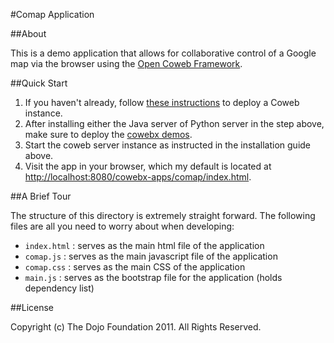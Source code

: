 #Comap Application

##About

This is a demo application that allows for collaborative control of a Google map via the browser using the [Open Coweb Framework](http://opencoweb.org/).

##Quick Start

1. If you haven't already, follow [these instructions](http://opencoweb.org/ocwdocs/tutorial/install.html) to deploy a Coweb instance.
2. After installing either the Java server of Python server in the step above, make sure to deploy the [cowebx demos](http://opencoweb.org/ocwdocs/tutorial/install.html#deploying-the-cowebx-demos-optional).
3. Start the coweb server instance as instructed in the installation guide above.
4. Visit the app in your browser, which my default is located at [http://localhost:8080/cowebx-apps/comap/index.html](http://localhost:8080/cowebx-apps/comap/index.html).
	
##A Brief Tour

The structure of this directory is extremely straight forward. The following files are all you need to worry about when developing:

* ```index.html``` : serves as the main html file of the application
* ```comap.js``` : serves as the main javascript file of the application
* ```comap.css``` : serves as the main CSS of the application
* ```main.js``` : serves as the bootstrap file for the application (holds dependency list)

##License

Copyright (c) The Dojo Foundation 2011. All Rights Reserved.
